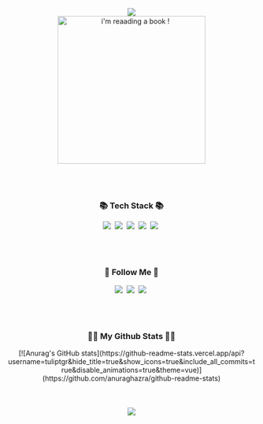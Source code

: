 <div align="center">
  <img src="https://capsule-render.vercel.app/api?type=waving&color=gradient&height=160&section=header&text=Hi!%20I%27m%20Krittin!&fontAlign=50&fontAlignY=70&fontSize=90&fontColor=000000&animation=fadeIn">
</div> 
    
<div align="center">
  <img src="https://tuliptgr.github.io/randominclass/img/kkrittin.png" alt="i'm reaading a book !" width="300" >
</div>
<br><br><br>

<h3 align="center">📚 Tech Stack 📚</h3>
<div align="center">
  <img src="https://img.shields.io/badge/C++-00599C?style=flat-square&logo=C%2B%2B&logoColor=white"/></a>&nbsp 
  <img src="https://img.shields.io/badge/Python-3766AB?style=flat-square&logo=Python&logoColor=white"/></a>&nbsp 
  <img src="https://img.shields.io/badge/HTML5-E34F26?style=for-the-badge&logo=html5&logoColor=white"/></a>&nbsp 
  <img src="https://img.shields.io/badge/CSS3-1572B6?style=for-the-badge&logo=css3&logoColor=white"/></a>&nbsp 
  <img src="https://img.shields.io/badge/Javascript-ffb13b?style=flat-square&logo=javascript&logoColor=white"/></a>&nbsp 
  <br>
</div>
<br><br><br>

<h3 align="center">🕺 Follow Me 🕺</h3>
<div align='center'>
  <a href="https://www.facebook.com/suea.krittin/"><img src="https://img.shields.io/badge/Facebook-1877F2?style=for-the-badge&logo=facebook&logoColor=white" /></a>&nbsp
  <a href="https://www.instagram.com/kk_suea/"><img src="https://img.shields.io/badge/Instagram-E4405F?style=for-the-badge&logo=instagram&logoColor=white" /></a>&nbsp
  <a href="mailto:krittinkunaree@gmail.com"><img src="https://img.shields.io/badge/Gmail-D14836?style=for-the-badge&logo=gmail&logoColor=white" /></a>&nbsp
</div>
<br><br><br>

<h3 align="center">👨‍💻 My Github Stats 👨‍💻</h3>
<div align="center">
[![Anurag's GitHub stats](https://github-readme-stats.vercel.app/api?username=tuliptgr&hide_title=true&show_icons=true&include_all_commits=true&disable_animations=true&theme=vue)](https://github.com/anuraghazra/github-readme-stats)
</div>
<br><br><br>

<div align='center'>
  <a href="#"><img src="https://visitor-badge.glitch.me/badge?page_id=tuliptgr?style=for-the-badge&logo=appveyor"></a>
</div>
<br><br><br>




<!--
**tuliptgr/tuliptgr** is a ✨ _special_ ✨ repository because its `README.md` (this file) appears on your GitHub profile.

Here are some ideas to get you started:

- 🔭 I’m currently working on ...
- 🌱 I’m currently learning ...
- 👯 I’m looking to collaborate on ...
- 🤔 I’m looking for help with ...
- 💬 Ask me about ...
- 📫 How to reach me: ...
- 😄 Pronouns: ...
- ⚡ Fun fact: ...
-->
